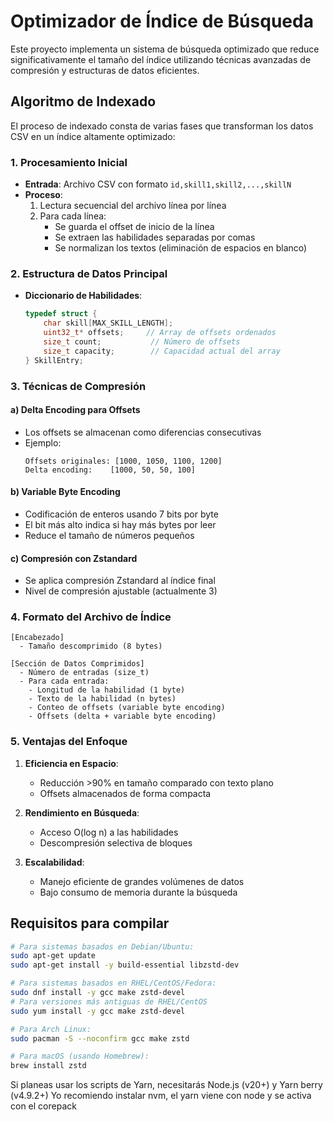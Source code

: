 # Optimizador de Índice de Búsqueda

Este proyecto implementa un sistema de búsqueda optimizado que reduce significativamente el tamaño del índice utilizando técnicas avanzadas de compresión y estructuras de datos eficientes.

## Algoritmo de Indexado

El proceso de indexado consta de varias fases que transforman los datos CSV en un índice altamente optimizado:

### 1. Procesamiento Inicial
- **Entrada**: Archivo CSV con formato `id,skill1,skill2,...,skillN`
- **Proceso**:
  1. Lectura secuencial del archivo línea por línea
  2. Para cada línea:
     - Se guarda el offset de inicio de la línea
     - Se extraen las habilidades separadas por comas
     - Se normalizan los textos (eliminación de espacios en blanco)

### 2. Estructura de Datos Principal
- **Diccionario de Habilidades**:
  ```c
  typedef struct {
      char skill[MAX_SKILL_LENGTH];
      uint32_t* offsets;     // Array de offsets ordenados
      size_t count;           // Número de offsets
      size_t capacity;        // Capacidad actual del array
  } SkillEntry;
  ```

### 3. Técnicas de Compresión

#### a) Delta Encoding para Offsets
- Los offsets se almacenan como diferencias consecutivas
- Ejemplo:
  ```
  Offsets originales: [1000, 1050, 1100, 1200]
  Delta encoding:    [1000, 50, 50, 100]
  ```

#### b) Variable Byte Encoding
- Codificación de enteros usando 7 bits por byte
- El bit más alto indica si hay más bytes por leer
- Reduce el tamaño de números pequeños

#### c) Compresión con Zstandard
- Se aplica compresión Zstandard al índice final
- Nivel de compresión ajustable (actualmente 3)

### 4. Formato del Archivo de Índice

```
[Encabezado]
  - Tamaño descomprimido (8 bytes)

[Sección de Datos Comprimidos]
  - Número de entradas (size_t)
  - Para cada entrada:
    - Longitud de la habilidad (1 byte)
    - Texto de la habilidad (n bytes)
    - Conteo de offsets (variable byte encoding)
    - Offsets (delta + variable byte encoding)
```

### 5. Ventajas del Enfoque

1. **Eficiencia en Espacio**:
   - Reducción >90% en tamaño comparado con texto plano
   - Offsets almacenados de forma compacta

2. **Rendimiento en Búsqueda**:
   - Acceso O(log n) a las habilidades
   - Descompresión selectiva de bloques

3. **Escalabilidad**:
   - Manejo eficiente de grandes volúmenes de datos
   - Bajo consumo de memoria durante la búsqueda

## Requisitos para compilar

```bash
# Para sistemas basados en Debian/Ubuntu:
sudo apt-get update
sudo apt-get install -y build-essential libzstd-dev

# Para sistemas basados en RHEL/CentOS/Fedora:
sudo dnf install -y gcc make zstd-devel
# Para versiones más antiguas de RHEL/CentOS
sudo yum install -y gcc make zstd-devel

# Para Arch Linux:
sudo pacman -S --noconfirm gcc make zstd

# Para macOS (usando Homebrew):
brew install zstd
```

Si planeas usar los scripts de Yarn, necesitarás Node.js (v20+) y Yarn berry (v4.9.2+)
Yo recomiendo instalar nvm, el yarn viene con node y se activa con el corepack